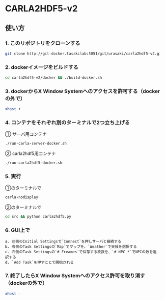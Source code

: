 # CARLA2HDF5-v2

## 使い方

### 1. このリポジトリをクローンする

 ```sh
 git clone http://git-docker.tasakilab:5051/git/urasaki/carla2hdf5-v2.git
 ```

### 2. dockerイメージをビルドする

 ```sh
 cd carla2hdf5-v2/docker && ./build-docker.sh
 ```

### 3. dockerからX Window Systemへのアクセスを許可する（dockerの外で）

 ```sh
 xhost +
 ```

### 4. コンテナをそれぞれ別のターミナルで2つ立ち上げる

 ① サーバ用コンテナ
 ```sh
 ./run-carla-server-docker.sh
 ```

 ② carla2hdf5用コンテナ
 ```sh
 ./run-carla2hdf5-docker.sh
 ```

### 5. 実行

 ①のターミナルで
 ```sh
 carla-nodisplay
 ```

 ②のターミナルで
 ```sh
 cd src && python carla2hdf5.py
 ```

### 6. GUI上で    

    a. 左側のInitial Settingsで`Connect`を押しサーバと接続する  
    b. 右側のTask Settingsの`Map`でマップを、`Weather`で天候を選択する  
    c. 右側のTask Settingsの`# Freames`で保存する枚数を、`# NPC *`でNPCの数を選択する  
    d. `Add Task`を押すことで開始される  

### 7. 終了したらX Window Systemへのアクセス許可を取り消す（dockerの外で）

 ```sh
 xhost -
 ```
